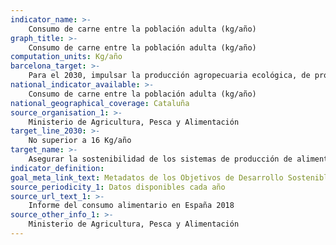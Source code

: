 ```yaml
---
indicator_name: >-
    Consumo de carne entre la población adulta (kg/año)
graph_title: >-
    Consumo de carne entre la población adulta (kg/año)
computation_units: Kg/año
barcelona_target: >-
    Para el 2030, impulsar la producción agropecuaria ecológica, de proximidad y resiliente, a través de la red comercial minorista y mayorista, y promover la adopción de la dieta de salud planetaria
national_indicator_available: >-
    Consumo de carne entre la población adulta (kg/año)
national_geographical_coverage: Cataluña
source_organisation_1: >-
    Ministerio de Agricultura, Pesca y Alimentación
target_line_2030: >-
    No superior a 16 Kg/año
target_name: >-
    Asegurar la sostenibilidad de los sistemas de producción de alimentos y aplicar prácticas agrícolas resilientes que aumenten la productividad y la producción, contribuyan al mantenimiento de los ecosistemas, fortalezcan la capacidad de adaptación al cambio climático, los fenómenos meteorológicos extremos, las sequías, las inundaciones y otros desastres, y mejoren progresivamente la calidad de la tierra y el suelo
indicator_definition:
goal_meta_link_text: Metadatos de los Objetivos de Desarrollo Sostenible de las Naciones Unidas (pdf 894kB)
source_periodicity_1: Datos disponibles cada año
source_url_text_1: >-
    Informe del consumo alimentario en España 2018 
source_other_info_1: >-
    Ministerio de Agricultura, Pesca y Alimentación
---
```


